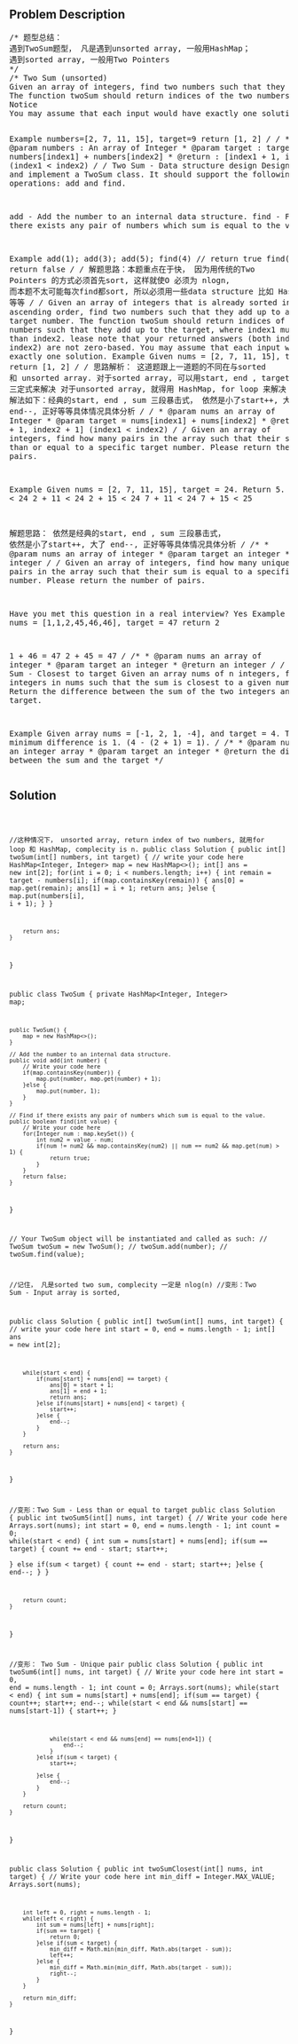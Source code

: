 <!--
<style>
  body { font-family: Arial, sans-serif; }
  .container { max-width: 100%; margin: auto; padding: 20px; }
  .comment-block { background-color: #f9f9f9; padding: 10px; border-left: 5px solid #ccc; max-width: 50%; margin: auto;}
  .code-block { background-color: #f4f4f4; padding: 10px; border: 1px solid #ddd; }
</style>
-->

<div class='container'>
<h2>Problem Description</h2>
<div class='comment-block'>
<pre>
/* 题型总结：
遇到TwoSum题型， 凡是遇到unsorted array, 一般用HashMap；
遇到sorted array, 一般用Two Pointers
*/
/* Two Sum (unsorted)
Given an array of integers, find two numbers such that they add up to a specific target number.
The function twoSum should return indices of the two numbers such that they add up to the target, where index1 must be less than index2. Please note that your returned answers (both index1 and index2) are NOT zero-based.
Notice
You may assume that each input would have exactly one solution

Example
numbers=[2, 7, 11, 15], target=9
return [1, 2]
*/
    /*
     * @param numbers : An array of Integer
     * @param target : target = numbers[index1] + numbers[index2]
     * @return : [index1 + 1, index2 + 1] (index1 < index2)
     */
/* Two Sum - Data structure design 
Design and implement a TwoSum class. It should support the following operations: add and find.

add - Add the number to an internal data structure.
find - Find if there exists any pair of numbers which sum is equal to the value.

Example
add(1); add(3); add(5);
find(4) // return true
find(7) // return false
*/
/*
解题思路：本题重点在于快， 因为用传统的Two Pointers 的方式必须首先sort, 这样就使O 必须为 nlogn,
而本题不太可能每次find都sort, 所以必须用一些data structure 比如 HashMap 等等
*/
/*
Given an array of integers that is already sorted in ascending order, 
find two numbers such that they add up to a specific target number.
The function twoSum should return indices of the two numbers such that they add up to the target, 
where index1 must be less than index2. 
lease note that your returned answers (both index1 and index2) are not zero-based.
You may assume that each input would have exactly one solution.
Example
Given nums = [2, 7, 11, 15], target = 9
return [1, 2]
*/
/*
思路解析： 这道题跟上一道题的不同在与sorted 和 unsorted array.
对于sorted array, 可以用start, end , target 三定式来解决
对于unsorted array, 就得用 HashMap, for loop 来解决
解法如下：经典的start, end , sum 三段暴击式， 依然是小了start++, 大了 end--, 正好等等具体情况具体分析
*/
    /*
     * @param nums an array of Integer
     * @param target = nums[index1] + nums[index2]
     * @return [index1 + 1, index2 + 1] (index1 < index2)
     */
/*
Given an array of integers, 
find how many pairs in the array such that their sum is less than or equal to a specific target number. 
Please return the number of pairs.

Example
Given nums = [2, 7, 11, 15], target = 24. 
Return 5. 
2 + 7 < 24
2 + 11 < 24
2 + 15 < 24
7 + 11 < 24
7 + 15 < 25

解题思路： 依然是经典的start, end , sum 三段暴击式， 依然是小了start++, 大了 end--, 正好等等具体情况具体分析
*/
    /**
     * @param nums an array of integer
     * @param target an integer
     * @return an integer
     */
/*
Given an array of integers, find how many unique pairs in the array such that their sum is equal to a specific target number. 
Please return the number of pairs.

Have you met this question in a real interview? Yes
Example
Given nums = [1,1,2,45,46,46], target = 47
return 2

1 + 46 = 47
2 + 45 = 47
*/
    /**
     * @param nums an array of integer
     * @param target an integer
     * @return an integer
     */
/* Two Sum - Closest to target
Given an array nums of n integers, find two integers in nums such that the sum is closest to a given number, target.
Return the difference between the sum of the two integers and the target.

Example
Given array nums = [-1, 2, 1, -4], and target = 4.
The minimum difference is 1. (4 - (2 + 1) = 1).
*/
    /**
     * @param nums an integer array
     * @param target an integer
     * @return the difference between the sum and the target
     */
</pre>
</div>

<h2>Solution</h2>
<div class='code-block'>
<pre><code class='language-java'>





//这种情况下， unsorted array, return index of two numbers, 就用for loop 和 HashMap, complecity is n.
public class Solution {
    public int[] twoSum(int[] numbers, int target) {
        // write your code here
        HashMap<Integer, Integer> map = new HashMap<>();
        int[] ans = new int[2];
        for(int i = 0; i < numbers.length; i++) {
            int remain = target - numbers[i];
            if(map.containsKey(remain)) {
                ans[0] = map.get(remain);
                ans[1] = i + 1;
                return ans;
            }else {
                map.put(numbers[i], i + 1);
            }
        }
        
        return ans;
    }
}





public class TwoSum {
    private HashMap<Integer, Integer> map;
    
    public TwoSum() {
        map = new HashMap<>();
    }

    // Add the number to an internal data structure.
    public void add(int number) {
        // Write your code here
        if(map.containsKey(number)) {
            map.put(number, map.get(number) + 1);
        }else {
            map.put(number, 1);
        }
    }

    // Find if there exists any pair of numbers which sum is equal to the value.
    public boolean find(int value) {
        // Write your code here
        for(Integer num : map.keySet()) {
            int num2 = value - num;
            if(num != num2 && map.containsKey(num2) || num == num2 && map.get(num) > 1) {
                return true;
            }
        }
        return false;
    }
}


// Your TwoSum object will be instantiated and called as such:
// TwoSum twoSum = new TwoSum();
// twoSum.add(number);
// twoSum.find(value);


//记住， 凡是sorted two sum, complecity 一定是 nlog(n)
//变形：Two Sum - Input array is sorted, 

public class Solution {
    public int[] twoSum(int[] nums, int target) {
        // write your code here
        int start = 0, end = nums.length - 1;
        int[] ans = new int[2];
        
        while(start < end) {
            if(nums[start] + nums[end] == target) {
                ans[0] = start + 1;
                ans[1] = end + 1;
                return ans;
            }else if(nums[start] + nums[end] < target) {
                start++;
            }else {
                end--;
            }
        }
        
        return ans;
    }
}


//变形：Two Sum - Less than or equal to target 
public class Solution {
    public int twoSum5(int[] nums, int target) {
        // Write your code here
        Arrays.sort(nums);
        int start = 0, end = nums.length - 1;
        int count = 0;
        while(start < end) {
            int sum = nums[start] + nums[end];
            if(sum == target) {
                count += end - start;
                start++;               
            }
            else if(sum < target) {
                count += end - start;
                start++;
            }else {
                end--;
            }
        }
       
        return count;
    }
}

//变形： Two Sum - Unique pair
public class Solution {
    public int twoSum6(int[] nums, int target) {
        // Write your code here
        int start = 0, end = nums.length - 1;
        int count = 0;
        Arrays.sort(nums);
        while(start < end) {
            int sum = nums[start] + nums[end];
            if(sum == target) {
                count++;
                start++;
                end--;
                while(start < end && nums[start] == nums[start-1]) {
                    start++;
                }
                
                while(start < end && nums[end] == nums[end+1]) {
                    end--;
                }
            }else if(sum < target) {
                start++;
                
            }else {
                end--;
            }
        }
        
        return count;
    }
}



public class Solution {
    public int twoSumClosest(int[] nums, int target) {
        // Write your code here
        int min_diff = Integer.MAX_VALUE;
        Arrays.sort(nums);
        
        int left = 0, right = nums.length - 1;
        while(left < right) {
            int sum = nums[left] + nums[right];
            if(sum == target) {
                return 0;
            }else if(sum < target) {
                min_diff = Math.min(min_diff, Math.abs(target - sum));
                left++;
            }else {
                min_diff = Math.min(min_diff, Math.abs(target - sum));
                right--;                
            }
        }
        
        return min_diff;
    }
}














</code></pre>
</div>
</div>
